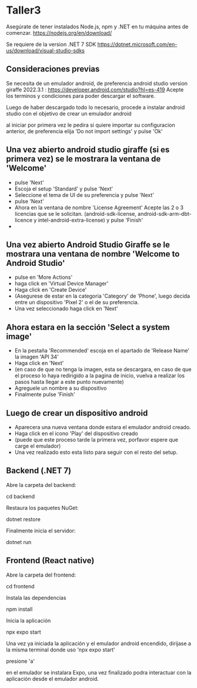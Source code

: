 # Taller3

Asegúrate de tener instalados Node.js, npm y .NET en tu máquina antes de comenzar. https://nodejs.org/en/download/

Se requiere de la version .NET 7 SDK https://dotnet.microsoft.com/en-us/download/visual-studio-sdks

## Consideraciones previas

Se necesita de un emulador android, de preferencia android studio version giraffe 2022.3.1 : https://developer.android.com/studio?hl=es-419
Acepte los terminos y condiciones para poder descargar el software.

Luego de haber descargado todo lo necesario, procede a instalar android studio con el objetivo de crear un emulador android

al iniciar por primera vez le pedira si quiere importar su configuracion anterior, de preferencia elija 'Do not import settings' y pulse 'Ok'

Una vez abierto android studio giraffe (si es primera vez) se le mostrara la ventana de 'Welcome'
-
- pulse 'Next'
- Escoja el setup 'Standard' y pulse 'Next'
- Seleccione el tema de UI de su preferencia y pulse 'Next'
- pulse 'Next'
- Ahora en la ventana de nombre 'License Agreement' Acepte las 2 o 3 licencias que se le solicitan. (android-sdk-license, android-sdk-arm-dbt-licence y intel-android-extra-license) y pulse 'Finish'
- 


Una vez abierto Android Studio Giraffe se le mostrara una ventana de nombre 'Welcome to Android Studio'
-
- pulse en 'More Actions'
- haga click en 'Virtual Device Manager'
- Haga click en 'Create Device'
- (Asegurese de estar en la categoria 'Category' de 'Phone', luego decida entre un dispositivo 'Pixel 2' o el de su preferencia.
- Una vez seleccionado haga click en 'Next'

Ahora estara en la sección 'Select a system image'
-
- En la pestaña 'Recommended' escoja en el apartado de 'Release Name' la imagen 'API 34'
- Haga click en 'Next'
- (en caso de que no tenga la imagen, esta se descargara, en caso de que el proceso lo haya redirigido a la pagina de inicio, vuelva a realizar los pasos hasta llegar a este punto nuevamente)
- Agreguele un nombre a su dispositivo
- Finalmente pulse 'Finish'

Luego de crear un dispositivo android
-
- Aparecera una nueva ventana donde estara el emulador android creado.
- Haga click en el icono 'Play' del dispositivo creado
- (puede que este proceso tarde la primera vez, porfavor espere que carge el emulador)
- Una vez realizado esto esta listo para seguir con el resto del setup.




## Backend (.NET 7)
Abre la carpeta del backend:

cd backend

Restaura los paquetes NuGet:

dotnet restore

Finalmente inicia el servidor:

dotnet run

## Frontend (React native)

Abre la carpeta del frontend:

cd frontend

Instala las dependencias

npm install

Inicia la aplicación

npx expo start

Una vez ya iniciada la aplicación y el emulador android encendido, dirijase a la misma terminal donde uso 'npx expo start'

presione 'a'

en el emulador se instalara Expo, una vez finalizado podra interactuar con la aplicación desde el emulador android.



